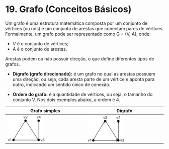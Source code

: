 # 19. Grafo (Conceitos Básicos)

Um grafo é uma estrutura matemática composta por um conjunto de vértices (ou nós) e um conjunto de arestas que conectam pares de vértices. Formalmente, um grafo pode ser representado como G = (V, A), onde:

- V é o conjunto de vértices;
- A é o conjunto de arestas.

Arestas podem ou não possuir direção, o que define diferentes tipos de grafos.

- **Dígrafo (grafo direcionado):** é um grafo no qual as arestas possuem uma direção, ou seja, cada aresta parte de um vértice e aponta para outro, indicando um sentido único de conexão.

- **Ordem do grafo:** é a quantidade de vértices, ou seja, o tamanho do conjunto V. Nos dois exemplos abaixo, a ordem é 4.

| Grafo simples | Dígrafo |
| ------------- | ------- |
| <img src="../imgs/grafo_simples.png" width="50%" style="max-height: 60vh;"/> | <img src="../imgs/digrafo.png" width="50%" style="max-height: 60vh;"/> |